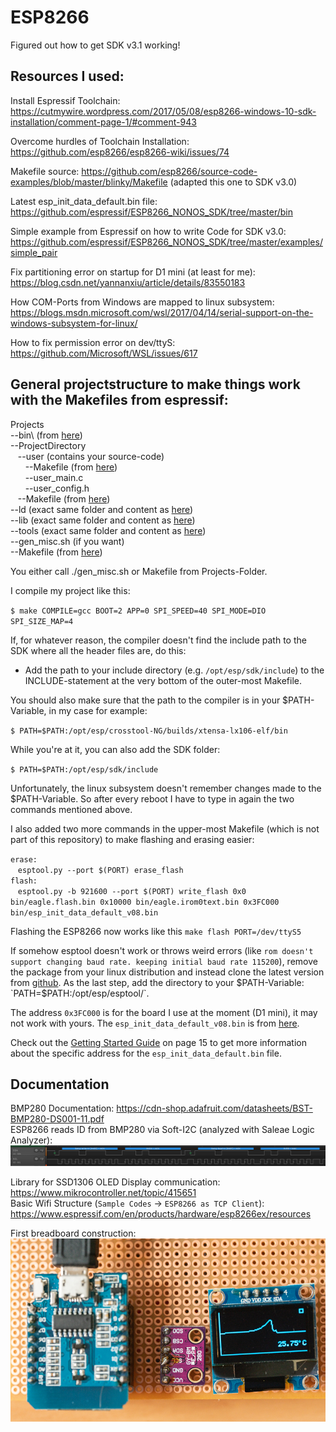 # ESP8266
Figured out how to get SDK v3.1 working!

## Resources I used:

Install Espressif Toolchain: https://cutmywire.wordpress.com/2017/05/08/esp8266-windows-10-sdk-installation/comment-page-1/#comment-943

Overcome hurdles of Toolchain Installation: https://github.com/esp8266/esp8266-wiki/issues/74

Makefile source: https://github.com/esp8266/source-code-examples/blob/master/blinky/Makefile (adapted this one to SDK v3.0)

Latest esp_init_data_default.bin file: https://github.com/espressif/ESP8266_NONOS_SDK/tree/master/bin

Simple example from Espressif on how to write Code for SDK v3.0: https://github.com/espressif/ESP8266_NONOS_SDK/tree/master/examples/simple_pair

Fix partitioning error on startup for D1 mini (at least for me): https://blog.csdn.net/yannanxiu/article/details/83550183

How COM-Ports from Windows are mapped to linux subsystem: https://blogs.msdn.microsoft.com/wsl/2017/04/14/serial-support-on-the-windows-subsystem-for-linux/

How to fix permission error on dev/ttyS: https://github.com/Microsoft/WSL/issues/617

## General projectstructure to make things work with the Makefiles from espressif:

Projects<br/>
--bin\ (from [here](https://github.com/espressif/ESP8266_NONOS_SDK/tree/master/bin))<br/>
--ProjectDirectory<br/>
&nbsp;&nbsp;&nbsp;--user (contains your source-code)<br/>
&nbsp;&nbsp;&nbsp;&nbsp;&nbsp;&nbsp;--Makefile (from [here](https://github.com/espressif/ESP8266_NONOS_SDK/blob/master/examples/simple_pair/user/Makefile))<br/>
&nbsp;&nbsp;&nbsp;&nbsp;&nbsp;&nbsp;--user_main.c<br/>
&nbsp;&nbsp;&nbsp;&nbsp;&nbsp;&nbsp;--user_config.h<br/>
&nbsp;&nbsp;&nbsp;--Makefile (from [here](https://github.com/espressif/ESP8266_NONOS_SDK/blob/master/examples/simple_pair/Makefile))<br/>
--ld (exact same folder and content as [here](https://github.com/espressif/ESP8266_NONOS_SDK/tree/master/ld))<br/>
--lib (exact same folder and content as [here](https://github.com/espressif/ESP8266_NONOS_SDK/tree/master/lib))<br/>
--tools (exact same folder and content as [here](https://github.com/espressif/ESP8266_NONOS_SDK/tree/master/tools))<br/>
--gen_misc.sh (if you want)<br/>
--Makefile (from [here](https://github.com/espressif/ESP8266_NONOS_SDK/blob/master/Makefile))<br/>

You either call ./gen_misc.sh or Makefile from Projects-Folder.

I compile my project like this:<br/>

`$ make COMPILE=gcc BOOT=2 APP=0 SPI_SPEED=40 SPI_MODE=DIO SPI_SIZE_MAP=4`

If, for whatever reason, the compiler doesn't find the include path to the SDK where all the header files are, do this:<br/>
* Add the path to your include directory (e.g. `/opt/esp/sdk/include`) to the INCLUDE-statement at the very bottom of the outer-most Makefile.

You should also make sure that the path to the compiler is in your $PATH-Variable, in my case for example:

`$ PATH=$PATH:/opt/esp/crosstool-NG/builds/xtensa-lx106-elf/bin`

While you're at it, you can also add the SDK folder:

`$ PATH=$PATH:/opt/esp/sdk/include`

Unfortunately, the linux subsystem doesn't remember changes made to the $PATH-Variable. So after every reboot I have to type in again the two commands mentioned above.

I also added two more commands in the upper-most Makefile (which is not part of this repository) to make flashing and erasing easier:<br/>

`erase:`<br/>
&nbsp;&nbsp;&nbsp;`esptool.py --port $(PORT) erase_flash`
<br/>
`flash:`<br/>
&nbsp;&nbsp;&nbsp;`esptool.py -b 921600 --port $(PORT) write_flash 0x0 bin/eagle.flash.bin 0x10000 bin/eagle.irom0text.bin 0x3FC000 bin/esp_init_data_default_v08.bin`

Flashing the ESP8266 now works like this `make flash PORT=/dev/ttyS5`

If somehow esptool doesn't work or throws weird errors (like `rom doesn't support changing baud rate. keeping initial baud rate 115200`), remove the package from your linux distribution and instead clone the latest version from [github](https://github.com/espressif/esptool). As the last step, add the directory to your $PATH-Variable: `PATH=$PATH:/opt/esp/esptool/`.

The address `0x3FC000` is for the board I use at the moment (D1 mini), it may not work with yours. The `esp_init_data_default_v08.bin` is from [here](https://github.com/espressif/ESP8266_NONOS_SDK/tree/master/bin).

Check out the [Getting Started Guide](https://www.espressif.com/sites/default/files/documentation/2a-esp8266-sdk_getting_started_guide_en.pdf) on page 15 to get more information about the specific address for the `esp_init_data_default.bin` file.

## Documentation
BMP280 Documentation: https://cdn-shop.adafruit.com/datasheets/BST-BMP280-DS001-11.pdf <br/>
ESP8266 reads ID from BMP280 via Soft-I2C (analyzed with Saleae Logic Analyzer):
![alt text](https://github.com/Bresenham/ESP8266/blob/master/resources/ESP8266_Read_BMP280_ID_via_I2C.png)

Library for SSD1306 OLED Display communication: https://www.mikrocontroller.net/topic/415651 <br/>
Basic Wifi Structure (`Sample Codes` -> `ESP8266 as TCP Client`): https://www.espressif.com/en/products/hardware/esp8266ex/resources <br/>

First breadboard construction: ![alt text](https://github.com/Bresenham/ESP8266/blob/master/resources/Breadboard.jpg)
